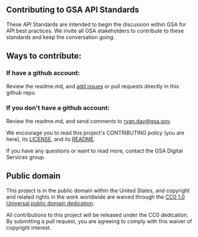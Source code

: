 ## Contributing to GSA API Standards

These API Standards are intended to begin the discussion within GSA for API best practices. We invite all GSA stakeholders to contribute to these standards and keep the conversation going.

## Ways to contribute:

### If have a github account:
Review the readme.md, and [add issues](https://github.com/GSA/api-standards/issues) or pull requests directly in this github repo.

### If you don't have a github account:
Review the readme.md, and send comments to ryan.day@gsa.gov.



We encourage you to read this project's CONTRIBUTING policy (you are here), its [LICENSE](LICENSE.md), and its [README](README.md).

If you have any questions or want to read more, contact the GSA Digital Services group.

## Public domain

This project is in the public domain within the United States, and
copyright and related rights in the work worldwide are waived through
the [CC0 1.0 Universal public domain dedication](https://creativecommons.org/publicdomain/zero/1.0/).

All contributions to this project will be released under the CC0
dedication. By submitting a pull request, you are agreeing to comply
with this waiver of copyright interest.

